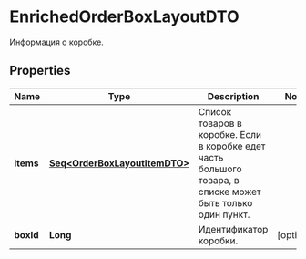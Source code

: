 

# EnrichedOrderBoxLayoutDTO

Информация о коробке.

## Properties

Name | Type | Description | Notes
------------ | ------------- | ------------- | -------------
**items** | [**Seq&lt;OrderBoxLayoutItemDTO&gt;**](OrderBoxLayoutItemDTO.md) | Список товаров в коробке.  Если в коробке едет часть большого товара, в списке может быть только один пункт.  | 
**boxId** | **Long** | Идентификатор коробки. |  [optional]



